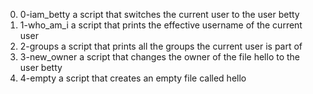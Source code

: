 0) 0-iam_betty a script that switches the current user to the user betty
1) 1-who_am_i  a script that prints the effective username of the current user
2) 2-groups a script that prints all the groups the current user is part of
3) 3-new_owner a script that changes the owner of the file hello to the user betty
4) 4-empty a script that creates an empty file called hello
